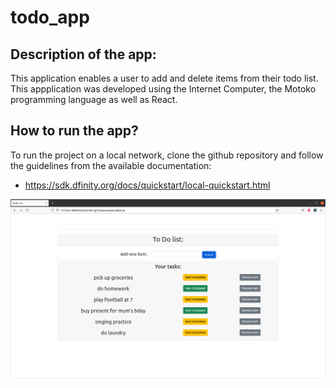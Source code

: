 # todo_app

## Description of the app:
This application enables a user to add and delete items from their todo list. This appplication was developed using the Internet Computer, the Motoko programming language as well as React. 

## How to run the app?
To run the project on a local network, clone the github repository and follow the guidelines from the available documentation:
 - https://sdk.dfinity.org/docs/quickstart/local-quickstart.html

![Screenshot](project_pics/picture.png)
